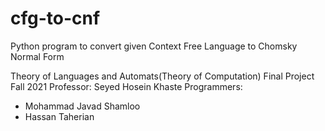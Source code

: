 # cfg-to-cnf
Python program to convert given Context Free Language to Chomsky Normal Form

Theory of Languages and Automats(Theory of Computation) Final Project
Fall 2021
Professor: Seyed Hosein Khaste
Programmers:
+ Mohammad Javad Shamloo
+ Hassan Taherian
